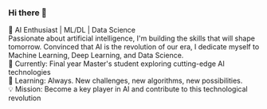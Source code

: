 ### Hi there 👋 <br> 

🤖 AI Enthusiast | ML/DL | Data Science <br>
Passionate about artificial intelligence, I'm building the skills that will shape tomorrow. Convinced that AI is the revolution of our era, I dedicate myself to Machine Learning, Deep Learning, and Data Science. <br>
🔭 Currently: Final year Master's student exploring cutting-edge AI technologies <br>
🌱 Learning: Always. New challenges, new algorithms, new possibilities. <br>
💡 Mission: Become a key player in AI and contribute to this technological revolution <br> 
